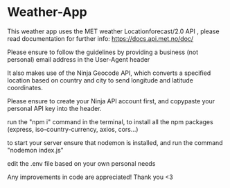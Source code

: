 # Weather-App
This weather app uses the MET weather Locationforecast/2.0 API , please read documentation for further info: https://docs.api.met.no/doc/

Please ensure to follow the guidelines by providing a business (not personal) email address in the User-Agent header

It also makes use of the Ninja Geocode API, which converts a specified location based on country and city to send longitude and latitude coordinates.

Please ensure to create your Ninja API account first, and copypaste your personal API key into the header.

run the "npm i" command in the terminal, to install all the npm packages (express, iso-country-currency, axios, cors...)

to start your server ensure that nodemon is installed, and run the command "nodemon index.js"

edit the .env file based on your own personal needs

Any improvements in code are appreciated!
Thank you <3
